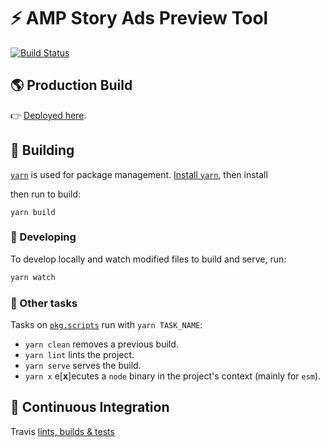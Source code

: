 # ⚡ AMP Story Ads Preview Tool

[![Build Status](https://travis-ci.com/alanorozco/amp-story-ads-preview.svg?token=cqG77daJoMoEWpcKUjSW&branch=master)](https://travis-ci.com/alanorozco/amp-story-ads-preview)

## 🌎 Production Build

👉 [Deployed here](https://amp-story-ads-preview.netlify.com/).

## 🚧 Building

[`yarn`](https://yarnpkg.com) is used for package management.
[Install `yarn`](https://yarnpkg.com/en/docs/install), then install


then run to build:

```
yarn build
```

### 👷 Developing

To develop locally and watch modified files to build and serve, run:

```sh
yarn watch
```

### 🤹 Other tasks

Tasks on [`pkg.scripts`](./package.json) run with `yarn TASK_NAME`:

- `yarn clean` removes a previous build.
- `yarn lint` lints the project.
- `yarn serve` serves the build.
- `yarn x` e\[**x**\]ecutes a `node` binary in the project's context (mainly for `esm`).

## 🔁 Continuous Integration

Travis [lints, builds & tests](./.travis.yml)
